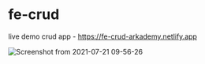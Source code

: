 # fe-crud

live demo crud app - https://fe-crud-arkademy.netlify.app
 
![Screenshot from 2021-07-21 09-56-26](https://user-images.githubusercontent.com/72371119/126423529-c1fc432f-ca84-4cf7-a39d-d9d66e989e6e.png)

